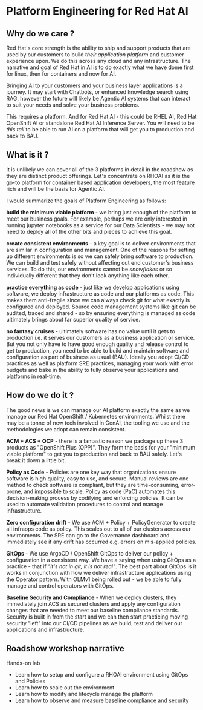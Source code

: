 # Platform Engineering for Red Hat AI

## Why do we care ?

Red Hat's core strength is the ability to ship and support products that are used by our customers to build *their application platform* and customer experience upon. We do this across any cloud and any infrastructure. The narrative and goal of Red Hat in AI is to do exactly what we have dome first for linux, then for containers and now for AI.

Bringing AI to your customers and your business layer applications is a journey. It may start with Chatbots, or enhanced knowledge search using RAG, however the future will likely be Agentic AI systems that can interact to suit your needs and solve your business problems.

This requires a platform. And for Red Hat AI - this could be RHEL AI, Red Hat OpenShift AI or standalone Red Hat AI Inference Server. You will need to be *this tall* to be able to run AI on a platform that will get you to production and back to BAU.

## What is it ?

It is unlikely we can cover all of the 3 platforms in detail in the roadshow as they are distinct product offerings. Let's concentrate on RHOAI as it is the go-to platform for container based application developers, the most feature rich and will be the basis for Agentic AI.

I would summarize the goals of Platform Engineering as follows:

**build the minimum viable platform** - we bring just enough of the platform to meet our business goals. For example, perhaps we are only interested in running jupyter notebooks as a service for our Data Scientists - we may not need to deploy all of the other bits and pieces to achieve this goal.

**create consistent environments** - a key goal is to deliver environments that are similar in configuration and management. One of the reasons for setting up different environments is so we can safely bring software to production. We can build and test safely without affecting out end customer's business services. To do this, our environments cannot be *snowflakes* or so individually different that they don't look anything like each other.

**practice everything as code** - just like we develop applications using software, we deploy infrastructure as code and our platforms as code. This makes them anti-fragile since we can always check git for what exactly is configured and deployed. Source code management systems like git can be audited, traced and shared - so by ensuring everything is managed as code ultimately brings about far superior quality of service.

**no fantasy cruises** - ultimately software has no value until it gets to production i.e. it serves our customers as a business application or service. But you not only have to have good enough quality and release control to get to production, you need to be able to build and maintain software and configuration as part of business as usual (BAU). Ideally you adopt CI/CD practices as well as platform SRE practices, managing your work with error budgets and bake in the ability to fully observe your applications and platforms in real-time.

## How do we do it ?

The good news is we can manage our AI platform exactly the same as we manage our Red Hat OpenShift / Kubernetes environments. Whilst there may be a tonne of new tech involved in GenAI, the tooling we use and the methodologies we adopt can remain consistent.

**ACM + ACS + OCP** - there is a fantastic reason we package up these 3 products as "OpenShift Plus (OPP)". They form the basis for your "minimum viable platform" to get you to production and back to BAU safely. Let's break it down a little bit.

**Policy as Code** - Policies are one key way that organizations ensure software is high quality, easy to use, and secure. Manual reviews are one method to check software is compliant, but they are time-consuming, error-prone, and impossible to scale. Policy as code (PaC) automates this decision-making process by codifying and enforcing policies. It can be used to automate validation procedures to control and manage infrastructure. 

**Zero configuration drift** - We use ACM + Policy + PolicyGenerator to create all infraops code as policy. This scales out to all of our clusters across our environments. The SRE can go to the Governance dashboard and immediately see if any drift has occurred e.g. errors on mis-applied policies.

**GitOps** - We use ArgoCD / OpenShift GitOps to deliver our policy + configuration in a consistent way. We have a saying when using GitOps as a practice - that if _"it's not in git, it is not real"_. The best part about GitOps is it works in conjunction with how we deliver infrastructure applications using the Operator pattern. With OLMv1 being rolled out - we be able to fully manage and control operators with GitOps.

**Baseline Security and Compliance** - When we deploy clusters, they immediately join ACS as secured clusters and apply any configuration changes that are needed to meet our baseline compliance standards. Security is built in from the start and we can then start practicing moving security "left" into our CI/CD pipelines as we build, test and deliver our applications and infrastructure.

## Roadshow workshop narrative

Hands-on lab

- Learn how to setup and configure a RHOAI environment using GitOps and Policies
- Learn how to scale out the environment
- Learn how to modify and lifecycle manage the platform
- Learn how to observe and measure baseline compliance and security
